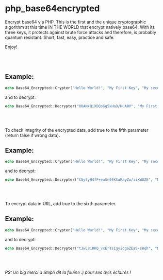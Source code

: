 # php_base64encrypted
Encrypt base64 via PHP. This is the first and the unique cryptographic algorithm at this time IN THE WORLD that encrypt natively base64. With its three keys, it protects against brute force attacks and therefore, is probably quantum resistant. Short, fast, easy, practice and safe.

Enjoy!

<br><br>



## Example: 

```php
echo Base64_Encrypted::Crypter("Hello World!", "My First Key", "My second Key", "My third Key");
``` 
 and to decrypt:

```php
echo Base64_Encrypted::Decrypter("OUAN+QiXDQoGg5kHaD/HuA0V", "My First Key", "My second Key", "My third Key");
```

<br><br>
 
 To check integrity of the encrypted data, add true to the fifth parameter (return false if wrong data).
 
## Example:
 
```php
echo Base64_Encrypted::Crypter("Hello World!", "My First Key", "My second Key", "My third Key", true);
```
and to decrypt:

```php
echo Base64_Encrypted::Decrypter("C5y7yH4fF+euSn0fKSuPayZw/iiXWOZE", "My First Key", "My second Key", "My third Key", true);
```

<br><br>  

To encrypt data in URL, add true to the sixth parameter.

## Example:

```php
echo Base64_Encrypted::Crypter("Hello World!", "My First Key", "My second Key", "My third Key", true, true);
```
and to decrypt:

```php
echo Base64_Encrypted::Decrypter("tJwL81RKQ_vxErTsIgyicgoZEaS-sHqh", "My First Key", "My second Key", "My third Key", true, true);
```




<br><br>



*PS: Un big merci à Steph dit la fouine :) pour ses avis éclairés !*
